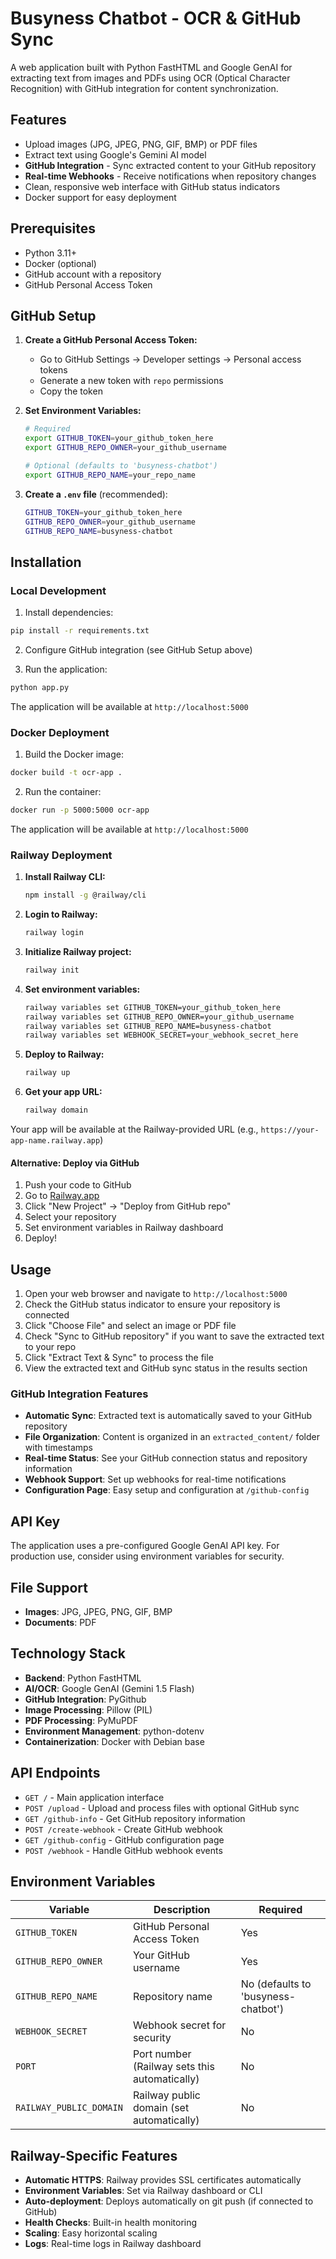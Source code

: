 # Busyness Chatbot - OCR & GitHub Sync

A web application built with Python FastHTML and Google GenAI for extracting text from images and PDFs using OCR (Optical Character Recognition) with GitHub integration for content synchronization.

## Features

- Upload images (JPG, JPEG, PNG, GIF, BMP) or PDF files
- Extract text using Google's Gemini AI model
- **GitHub Integration** - Sync extracted content to your GitHub repository
- **Real-time Webhooks** - Receive notifications when repository changes
- Clean, responsive web interface with GitHub status indicators
- Docker support for easy deployment

## Prerequisites

- Python 3.11+
- Docker (optional)
- GitHub account with a repository
- GitHub Personal Access Token

## GitHub Setup

1. **Create a GitHub Personal Access Token:**
   - Go to GitHub Settings → Developer settings → Personal access tokens
   - Generate a new token with `repo` permissions
   - Copy the token

2. **Set Environment Variables:**
   ```bash
   # Required
   export GITHUB_TOKEN=your_github_token_here
   export GITHUB_REPO_OWNER=your_github_username
   
   # Optional (defaults to 'busyness-chatbot')
   export GITHUB_REPO_NAME=your_repo_name
   ```

3. **Create a `.env` file** (recommended):
   ```bash
   GITHUB_TOKEN=your_github_token_here
   GITHUB_REPO_OWNER=your_github_username
   GITHUB_REPO_NAME=busyness-chatbot
   ```

## Installation

### Local Development

1. Install dependencies:
```bash
pip install -r requirements.txt
```

2. Configure GitHub integration (see GitHub Setup above)

3. Run the application:
```bash
python app.py
```

The application will be available at `http://localhost:5000`

### Docker Deployment

1. Build the Docker image:
```bash
docker build -t ocr-app .
```

2. Run the container:
```bash
docker run -p 5000:5000 ocr-app
```

The application will be available at `http://localhost:5000`

### Railway Deployment

1. **Install Railway CLI:**
   ```bash
   npm install -g @railway/cli
   ```

2. **Login to Railway:**
   ```bash
   railway login
   ```

3. **Initialize Railway project:**
   ```bash
   railway init
   ```

4. **Set environment variables:**
   ```bash
   railway variables set GITHUB_TOKEN=your_github_token_here
   railway variables set GITHUB_REPO_OWNER=your_github_username
   railway variables set GITHUB_REPO_NAME=busyness-chatbot
   railway variables set WEBHOOK_SECRET=your_webhook_secret_here
   ```

5. **Deploy to Railway:**
   ```bash
   railway up
   ```

6. **Get your app URL:**
   ```bash
   railway domain
   ```

Your app will be available at the Railway-provided URL (e.g., `https://your-app-name.railway.app`)

#### Alternative: Deploy via GitHub

1. Push your code to GitHub
2. Go to [Railway.app](https://railway.app)
3. Click "New Project" → "Deploy from GitHub repo"
4. Select your repository
5. Set environment variables in Railway dashboard
6. Deploy!

## Usage

1. Open your web browser and navigate to `http://localhost:5000`
2. Check the GitHub status indicator to ensure your repository is connected
3. Click "Choose File" and select an image or PDF file
4. Check "Sync to GitHub repository" if you want to save the extracted text to your repo
5. Click "Extract Text & Sync" to process the file
6. View the extracted text and GitHub sync status in the results section

### GitHub Integration Features

- **Automatic Sync**: Extracted text is automatically saved to your GitHub repository
- **File Organization**: Content is organized in an `extracted_content/` folder with timestamps
- **Real-time Status**: See your GitHub connection status and repository information
- **Webhook Support**: Set up webhooks for real-time notifications
- **Configuration Page**: Easy setup and configuration at `/github-config`

## API Key

The application uses a pre-configured Google GenAI API key. For production use, consider using environment variables for security.

## File Support

- **Images**: JPG, JPEG, PNG, GIF, BMP
- **Documents**: PDF

## Technology Stack

- **Backend**: Python FastHTML
- **AI/OCR**: Google GenAI (Gemini 1.5 Flash)
- **GitHub Integration**: PyGithub
- **Image Processing**: Pillow (PIL)
- **PDF Processing**: PyMuPDF
- **Environment Management**: python-dotenv
- **Containerization**: Docker with Debian base

## API Endpoints

- `GET /` - Main application interface
- `POST /upload` - Upload and process files with optional GitHub sync
- `GET /github-info` - Get GitHub repository information
- `POST /create-webhook` - Create GitHub webhook
- `GET /github-config` - GitHub configuration page
- `POST /webhook` - Handle GitHub webhook events

## Environment Variables

| Variable | Description | Required |
|----------|-------------|----------|
| `GITHUB_TOKEN` | GitHub Personal Access Token | Yes |
| `GITHUB_REPO_OWNER` | Your GitHub username | Yes |
| `GITHUB_REPO_NAME` | Repository name | No (defaults to 'busyness-chatbot') |
| `WEBHOOK_SECRET` | Webhook secret for security | No |
| `PORT` | Port number (Railway sets this automatically) | No |
| `RAILWAY_PUBLIC_DOMAIN` | Railway public domain (set automatically) | No |

## Railway-Specific Features

- **Automatic HTTPS**: Railway provides SSL certificates automatically
- **Environment Variables**: Set via Railway dashboard or CLI
- **Auto-deployment**: Deploys automatically on git push (if connected to GitHub)
- **Health Checks**: Built-in health monitoring
- **Scaling**: Easy horizontal scaling
- **Logs**: Real-time logs in Railway dashboard

